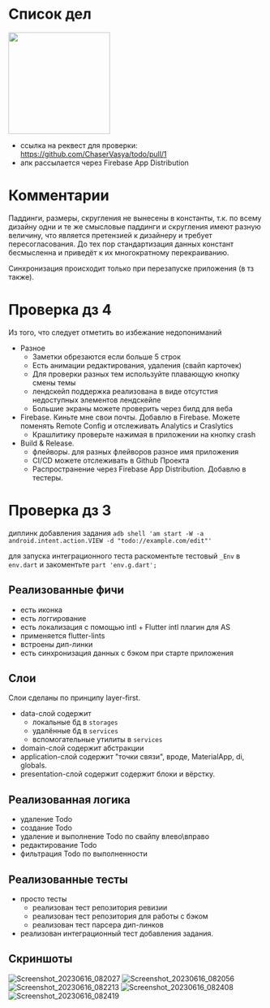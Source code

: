# Список дел
<img src="https://github.com/ChaserVasya/todo/assets/74578917/f4f3f701-1eb9-4f4f-a9e1-13fd61c0bb57"  width="200" height="200">

- cсылка на реквест для проверки: https://github.com/ChaserVasya/todo/pull/1
- апк рассылается через Firebase App Distribution

# Комментарии

Паддинги, размеры, скругления не вынесены в константы, т.к. по всему дизайну одни и те же смысловые паддинги и скругления имеют разную величину, что является претензией к дизайнеру и требует пересогласования. До тех пор стандартизация данных констант бесмысленна и приведёт к их многократному перекраиванию.

Синхронизация происходит только при перезапуске приложения (в тз также).

# Проверка дз 4
Из того, что следует отметить во избежание недопониманий
- Разное
  - Заметки обрезаются если больше 5 строк
  - Есть анимации редактирования, удаления (свайп карточек)
  - Для проверки разных тем используйте плавающую кнопку смены темы
  - лендскейп поддержка реализована в виде отсутстия недоступных элементов  лендскейпе
  - Большие экраны можете проверить через билд для веба
- Firebase. Киньте мне свои почты. Добавлю в Firebase. Можете поменять Remote Config и отслеживать Analytics и Craslytics
  - Крашлитику проверьте нажимая в приложении на кнопку crash
- Build & Release. 
  - флейворы. для разных флейворов разное имя приложения
  - CI/CD можете отслеживать в Github Проекта
  - Распространение через Firebase App Distribution. Добавлю в тестеры.

# Проверка дз 3
диплинк добавления задания `adb shell 'am start -W -a android.intent.action.VIEW -d "todo://example.com/edit"'`

для запуска интеграционного теста раскоментьте тестовый `_Env` в `env.dart` и закоментьте `part 'env.g.dart';`
  
## Реализованные фичи
- есть иконка
- есть логгирование
- есть локализация с помощью intl + Flutter intl плагин для AS
- применяется flutter-lints
- встроены дип-линки
- есть синхронизация данных с бэком при старте приложения

## Слои
Слои сделаны по принципу layer-first.
- data-слой содержит 
  - локальные бд в `storages`
  - удалённые бд в `services`
  - вспомогательные утилиты в `services`
- domain-слой содержит абстракции
- application-слой содержит "точки связи", вроде, MaterialApp, di, globals.
- presentation-слой содержит содержит блоки и вёрстку.

## Реализованная логика
- удаление Todo
- создание Todo
- удаление и выполнение Todo по свайпу влево\вправо
- редактирование Todo
- фильтрация Todo по выполненности

## Реализованные тесты
- просто тесты
  - реализован тест репозитория ревизии
  - реализован тест репозитория для работы с бэком
  - реализован тест парсера дип-линков
- реализован интеграционный тест добавления задания.

## Скриншоты
![Screenshot_20230616_082027](https://github.com/ChaserVasya/todo/assets/74578917/e51898a1-4f77-41e5-980e-7d6724c65e38)
![Screenshot_20230616_082056](https://github.com/ChaserVasya/todo/assets/74578917/a3bc2473-a337-4fd5-9b70-e5e06c287df8)
![Screenshot_20230616_082213](https://github.com/ChaserVasya/todo/assets/74578917/e1e5cc67-d5de-49a7-9e54-a8122ff13ed7)
![Screenshot_20230616_082408](https://github.com/ChaserVasya/todo/assets/74578917/e510d9dd-3975-48f6-ad4d-d738d9b21874)
![Screenshot_20230616_082419](https://github.com/ChaserVasya/todo/assets/74578917/660f8d11-4c94-4c0c-add2-9baa5f1edbec)
